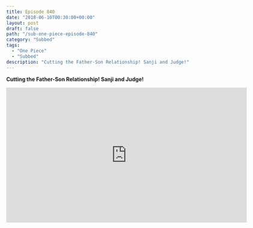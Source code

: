 ```yaml
---
title: Episode 840
date: "2018-06-10T00:30:00+00:00"
layout: post
draft: false
path: "/sub-one-piece-episode-840"
category: "Subbed"
tags:
  - "One Piece"
  - "Subbed"
description: "Cutting the Father-Son Relationship! Sanji and Judge!"
---
```


**Cutting the Father-Son Relationship! Sanji and Judge!**

<iframe width="640" height="360" src="https://www.rapidvideo.com/e/G6FRPH84ER" frameborder="0" marginwidth=0 marginheight=0 scrolling=no allowfullscreen></iframe>

